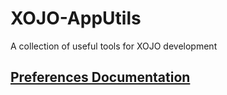 # XOJO-AppUtils
A collection of useful tools for XOJO development
## [Preferences Documentation](src/Preferences_Class_Documentation.md)
